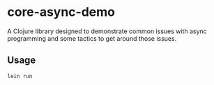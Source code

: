 # core-async-demo

A Clojure library designed to demonstrate common issues with async programming and some tactics to get around those issues.

## Usage

```
lein run
```

